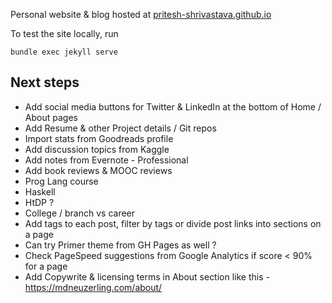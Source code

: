 Personal website & blog hosted at [pritesh-shrivastava.github.io](https://pritesh-shrivastava.github.io/)


To test the site locally, run
```
bundle exec jekyll serve
```

## Next steps

- Add social media buttons for Twitter & LinkedIn at the bottom of Home / About pages
- Add Resume & other Project details / Git repos
- Import stats from Goodreads profile
- Add discussion topics from Kaggle
- Add notes from Evernote - Professional
- Add book reviews & MOOC reviews
- Prog Lang course
- Haskell
- HtDP ?
- College / branch vs career
- Add tags to each post, filter by tags or divide post links into sections on a page
- Can try Primer theme from GH Pages as well ?
- Check PageSpeed suggestions from Google Analytics if score < 90% for a page
- Add Copywrite & licensing terms in About section like this - https://mdneuzerling.com/about/
